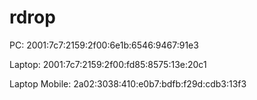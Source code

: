 # rdrop

PC:
2001:7c7:2159:2f00:6e1b:6546:9467:91e3

Laptop:
2001:7c7:2159:2f00:fd85:8575:13e:20c1

Laptop Mobile:
2a02:3038:410:e0b7:bdfb:f29d:cdb3:13f3
